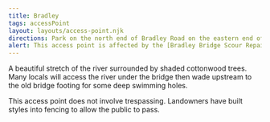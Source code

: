 ```yaml
---
title: Bradley
tags: accessPoint
layout: layouts/access-point.njk
directions: Park on the north end of Bradley Road on the eastern end of the Bradley bridge. There is a trash can and clear trail along the right side of the bridge as you face west. **During construction** there is a new path that clearly crosses under the bridge and heads upstream 50 yards and ends at a nice sandy bench.
alert: This access point is affected by the [Bradley Bridge Scour Repair project](/overview/bradley-bridge-repair/). The route to the river has changed.
---
```


A beautiful stretch of the river surrounded by shaded cottonwood trees. Many locals will access the river under the bridge then wade upstream to the old bridge footing for some deep swimming holes.

This access point does not involve trespassing. Landowners have built styles into fencing to allow the public to pass.
